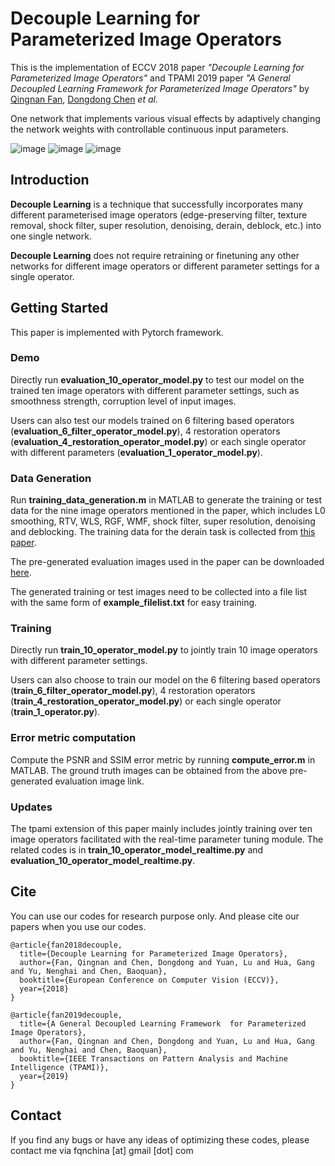 Decouple Learning for Parameterized Image Operators
=======

This is the implementation of ECCV 2018 paper *"Decouple Learning for Parameterized Image Operators"* and TPAMI 2019 paper *"A General Decoupled Learning Framework for Parameterized Image Operators"* by [Qingnan Fan](<https://fqnchina.github.io/>), [Dongdong Chen](<http://www.dongdongchen.bid/>) *et al.*

One network that implements various visual effects by adaptively changing the network weights with controllable continuous input parameters.

![image](demo1_part1.png)
![image](demo1_part2.png)
![image](demo2.png)

Introduction
----
**Decouple Learning** is a technique that successfully incorporates many different parameterised image operators (edge-preserving filter, texture removal, shock filter, super resolution, denoising, derain, deblock, etc.) into one single network. 

**Decouple Learning** does not require retraining or finetuning any other networks for different image operators or different parameter settings for a single operator.

## Getting Started

This paper is implemented with Pytorch framework.

### Demo

Directly run **evaluation_10_operator_model.py** to test our model on the trained ten image operators with different parameter settings, such as smoothness strength, corruption level of input images.

Users can also test our models trained on 6 filtering based operators (**evaluation_6_filter_operator_model.py**), 4 restoration operators (**evaluation_4_restoration_operator_model.py**) or each single operator with different parameters (**evaluation_1_operator_model.py**).

### Data Generation 

Run **training_data_generation.m** in MATLAB to generate the training or test data for the nine image operators mentioned in the paper, which includes L0 smoothing, RTV, WLS, RGF, WMF, shock filter, super resolution, denoising and deblocking. The training data for the derain task is collected from [this paper](<https://github.com/jinnovation/rainy-image-dataset>).

The pre-generated evaluation images used in the paper can be downloaded [here](<https://drive.google.com/open?id=1hJyG5NNEQOal-3jxuroQ2Zxe7mJz7e40>).

The generated training or test images need to be collected into a file list with the same form of **example_filelist.txt** for easy training.

### Training

Directly run **train_10_operator_model.py** to jointly train 10 image operators with different parameter settings.

Users can also choose to train our model on the 6 filtering based operators (**train_6_filter_operator_model.py**), 4 restoration operators (**train_4_restoration_operator_model.py**) or each single operator (**train_1_operator.py**).

### Error metric computation

Compute the PSNR and SSIM error metric by running **compute_error.m** in MATLAB. The ground truth images can be obtained from the above pre-generated evaluation image link.

### Updates

The tpami extension of this paper mainly includes jointly training over ten image operators facilitated with the real-time parameter tuning module. The related codes is in **train_10_operator_model_realtime.py** and **evaluation_10_operator_model_realtime.py**.

Cite
----

You can use our codes for research purpose only. And please cite our papers when you use our codes.
```
@article{fan2018decouple,
  title={Decouple Learning for Parameterized Image Operators},
  author={Fan, Qingnan and Chen, Dongdong and Yuan, Lu and Hua, Gang and Yu, Nenghai and Chen, Baoquan},
  booktitle={European Conference on Computer Vision (ECCV)},
  year={2018}
}
```
```
@article{fan2019decouple,
  title={A General Decoupled Learning Framework  for Parameterized Image Operators},
  author={Fan, Qingnan and Chen, Dongdong and Yuan, Lu and Hua, Gang and Yu, Nenghai and Chen, Baoquan},
  booktitle={IEEE Transactions on Pattern Analysis and Machine Intelligence (TPAMI)},
  year={2019}
}
```
Contact
-------

If you find any bugs or have any ideas of optimizing these codes, please contact me via fqnchina [at] gmail [dot] com



